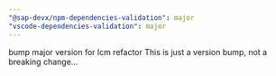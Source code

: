 ```yaml
---
"@sap-devx/npm-dependencies-validation": major
"vscode-dependencies-validation": major
---
```


bump major version for lcm refactor
This is just a version bump, not a breaking change...
